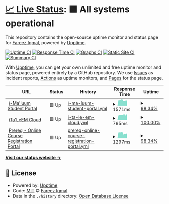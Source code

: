 # [📈 Live Status](https://iqfareez.github.io/iium-services-status): <!--live status--> **🟩 All systems operational**

This repository contains the open-source uptime monitor and status page for [Fareez Iqmal](iqfareez.github.io), powered by [Upptime](https://github.com/upptime/upptime).

[![Uptime CI](https://github.com/iqfareez/iium-services-status/workflows/Uptime%20CI/badge.svg)](https://github.com/iqfareez/iium-services-status/actions?query=workflow%3A%22Uptime+CI%22)
[![Response Time CI](https://github.com/iqfareez/iium-services-status/workflows/Response%20Time%20CI/badge.svg)](https://github.com/iqfareez/iium-services-status/actions?query=workflow%3A%22Response+Time+CI%22)
[![Graphs CI](https://github.com/iqfareez/iium-services-status/workflows/Graphs%20CI/badge.svg)](https://github.com/iqfareez/iium-services-status/actions?query=workflow%3A%22Graphs+CI%22)
[![Static Site CI](https://github.com/iqfareez/iium-services-status/workflows/Static%20Site%20CI/badge.svg)](https://github.com/iqfareez/iium-services-status/actions?query=workflow%3A%22Static+Site+CI%22)
[![Summary CI](https://github.com/iqfareez/iium-services-status/workflows/Summary%20CI/badge.svg)](https://github.com/iqfareez/iium-services-status/actions?query=workflow%3A%22Summary+CI%22)

With [Upptime](https://upptime.js.org), you can get your own unlimited and free uptime monitor and status page, powered entirely by a GitHub repository. We use [Issues](https://github.com/iqfareez/iium-services-status/issues) as incident reports, [Actions](https://github.com/iqfareez/iium-services-status/actions) as uptime monitors, and [Pages](https://iqfareez.github.io/iium-services-status) for the status page.

<!--start: status pages-->
<!-- This summary is generated by Upptime (https://github.com/upptime/upptime) -->
<!-- Do not edit this manually, your changes will be overwritten -->
<!-- prettier-ignore -->
| URL | Status | History | Response Time | Uptime |
| --- | ------ | ------- | ------------- | ------ |
| <img alt="" src="https://icons.duckduckgo.com/ip3/imaluum.iium.edu.my.ico" height="13"> [i-Ma'luum Student Portal](https://imaluum.iium.edu.my) | 🟩 Up | [i-ma-luum-student-portal.yml](https://github.com/iqfareez/iium-services-status/commits/HEAD/history/i-ma-luum-student-portal.yml) | <details><summary><img alt="Response time graph" src="./graphs/i-ma-luum-student-portal/response-time-week.png" height="20"> 1571ms</summary><br><a href="https://iiumstatus.iqfareez.com/history/i-ma-luum-student-portal"><img alt="Response time 1514" src="https://img.shields.io/endpoint?url=https%3A%2F%2Fraw.githubusercontent.com%2Fiqfareez%2Fiium-services-status%2FHEAD%2Fapi%2Fi-ma-luum-student-portal%2Fresponse-time.json"></a><br><a href="https://iiumstatus.iqfareez.com/history/i-ma-luum-student-portal"><img alt="24-hour response time 1511" src="https://img.shields.io/endpoint?url=https%3A%2F%2Fraw.githubusercontent.com%2Fiqfareez%2Fiium-services-status%2FHEAD%2Fapi%2Fi-ma-luum-student-portal%2Fresponse-time-day.json"></a><br><a href="https://iiumstatus.iqfareez.com/history/i-ma-luum-student-portal"><img alt="7-day response time 1571" src="https://img.shields.io/endpoint?url=https%3A%2F%2Fraw.githubusercontent.com%2Fiqfareez%2Fiium-services-status%2FHEAD%2Fapi%2Fi-ma-luum-student-portal%2Fresponse-time-week.json"></a><br><a href="https://iiumstatus.iqfareez.com/history/i-ma-luum-student-portal"><img alt="30-day response time 1526" src="https://img.shields.io/endpoint?url=https%3A%2F%2Fraw.githubusercontent.com%2Fiqfareez%2Fiium-services-status%2FHEAD%2Fapi%2Fi-ma-luum-student-portal%2Fresponse-time-month.json"></a><br><a href="https://iiumstatus.iqfareez.com/history/i-ma-luum-student-portal"><img alt="1-year response time 1522" src="https://img.shields.io/endpoint?url=https%3A%2F%2Fraw.githubusercontent.com%2Fiqfareez%2Fiium-services-status%2FHEAD%2Fapi%2Fi-ma-luum-student-portal%2Fresponse-time-year.json"></a></details> | <details><summary><a href="https://iiumstatus.iqfareez.com/history/i-ma-luum-student-portal">98.34%</a></summary><a href="https://iiumstatus.iqfareez.com/history/i-ma-luum-student-portal"><img alt="All-time uptime 99.80%" src="https://img.shields.io/endpoint?url=https%3A%2F%2Fraw.githubusercontent.com%2Fiqfareez%2Fiium-services-status%2FHEAD%2Fapi%2Fi-ma-luum-student-portal%2Fuptime.json"></a><br><a href="https://iiumstatus.iqfareez.com/history/i-ma-luum-student-portal"><img alt="24-hour uptime 100.00%" src="https://img.shields.io/endpoint?url=https%3A%2F%2Fraw.githubusercontent.com%2Fiqfareez%2Fiium-services-status%2FHEAD%2Fapi%2Fi-ma-luum-student-portal%2Fuptime-day.json"></a><br><a href="https://iiumstatus.iqfareez.com/history/i-ma-luum-student-portal"><img alt="7-day uptime 98.34%" src="https://img.shields.io/endpoint?url=https%3A%2F%2Fraw.githubusercontent.com%2Fiqfareez%2Fiium-services-status%2FHEAD%2Fapi%2Fi-ma-luum-student-portal%2Fuptime-week.json"></a><br><a href="https://iiumstatus.iqfareez.com/history/i-ma-luum-student-portal"><img alt="30-day uptime 99.56%" src="https://img.shields.io/endpoint?url=https%3A%2F%2Fraw.githubusercontent.com%2Fiqfareez%2Fiium-services-status%2FHEAD%2Fapi%2Fi-ma-luum-student-portal%2Fuptime-month.json"></a><br><a href="https://iiumstatus.iqfareez.com/history/i-ma-luum-student-portal"><img alt="1-year uptime 99.81%" src="https://img.shields.io/endpoint?url=https%3A%2F%2Fraw.githubusercontent.com%2Fiqfareez%2Fiium-services-status%2FHEAD%2Fapi%2Fi-ma-luum-student-portal%2Fuptime-year.json"></a></details>
| <img alt="" src="https://icons.duckduckgo.com/ip3/italeemc.iium.edu.my.ico" height="13"> [iTa'LeEM Cloud](https://italeemc.iium.edu.my) | 🟩 Up | [i-ta-le-em-cloud.yml](https://github.com/iqfareez/iium-services-status/commits/HEAD/history/i-ta-le-em-cloud.yml) | <details><summary><img alt="Response time graph" src="./graphs/i-ta-le-em-cloud/response-time-week.png" height="20"> 795ms</summary><br><a href="https://iiumstatus.iqfareez.com/history/i-ta-le-em-cloud"><img alt="Response time 1856" src="https://img.shields.io/endpoint?url=https%3A%2F%2Fraw.githubusercontent.com%2Fiqfareez%2Fiium-services-status%2FHEAD%2Fapi%2Fi-ta-le-em-cloud%2Fresponse-time.json"></a><br><a href="https://iiumstatus.iqfareez.com/history/i-ta-le-em-cloud"><img alt="24-hour response time 936" src="https://img.shields.io/endpoint?url=https%3A%2F%2Fraw.githubusercontent.com%2Fiqfareez%2Fiium-services-status%2FHEAD%2Fapi%2Fi-ta-le-em-cloud%2Fresponse-time-day.json"></a><br><a href="https://iiumstatus.iqfareez.com/history/i-ta-le-em-cloud"><img alt="7-day response time 795" src="https://img.shields.io/endpoint?url=https%3A%2F%2Fraw.githubusercontent.com%2Fiqfareez%2Fiium-services-status%2FHEAD%2Fapi%2Fi-ta-le-em-cloud%2Fresponse-time-week.json"></a><br><a href="https://iiumstatus.iqfareez.com/history/i-ta-le-em-cloud"><img alt="30-day response time 923" src="https://img.shields.io/endpoint?url=https%3A%2F%2Fraw.githubusercontent.com%2Fiqfareez%2Fiium-services-status%2FHEAD%2Fapi%2Fi-ta-le-em-cloud%2Fresponse-time-month.json"></a><br><a href="https://iiumstatus.iqfareez.com/history/i-ta-le-em-cloud"><img alt="1-year response time 1669" src="https://img.shields.io/endpoint?url=https%3A%2F%2Fraw.githubusercontent.com%2Fiqfareez%2Fiium-services-status%2FHEAD%2Fapi%2Fi-ta-le-em-cloud%2Fresponse-time-year.json"></a></details> | <details><summary><a href="https://iiumstatus.iqfareez.com/history/i-ta-le-em-cloud">100.00%</a></summary><a href="https://iiumstatus.iqfareez.com/history/i-ta-le-em-cloud"><img alt="All-time uptime 99.34%" src="https://img.shields.io/endpoint?url=https%3A%2F%2Fraw.githubusercontent.com%2Fiqfareez%2Fiium-services-status%2FHEAD%2Fapi%2Fi-ta-le-em-cloud%2Fuptime.json"></a><br><a href="https://iiumstatus.iqfareez.com/history/i-ta-le-em-cloud"><img alt="24-hour uptime 100.00%" src="https://img.shields.io/endpoint?url=https%3A%2F%2Fraw.githubusercontent.com%2Fiqfareez%2Fiium-services-status%2FHEAD%2Fapi%2Fi-ta-le-em-cloud%2Fuptime-day.json"></a><br><a href="https://iiumstatus.iqfareez.com/history/i-ta-le-em-cloud"><img alt="7-day uptime 100.00%" src="https://img.shields.io/endpoint?url=https%3A%2F%2Fraw.githubusercontent.com%2Fiqfareez%2Fiium-services-status%2FHEAD%2Fapi%2Fi-ta-le-em-cloud%2Fuptime-week.json"></a><br><a href="https://iiumstatus.iqfareez.com/history/i-ta-le-em-cloud"><img alt="30-day uptime 99.86%" src="https://img.shields.io/endpoint?url=https%3A%2F%2Fraw.githubusercontent.com%2Fiqfareez%2Fiium-services-status%2FHEAD%2Fapi%2Fi-ta-le-em-cloud%2Fuptime-month.json"></a><br><a href="https://iiumstatus.iqfareez.com/history/i-ta-le-em-cloud"><img alt="1-year uptime 99.13%" src="https://img.shields.io/endpoint?url=https%3A%2F%2Fraw.githubusercontent.com%2Fiqfareez%2Fiium-services-status%2FHEAD%2Fapi%2Fi-ta-le-em-cloud%2Fuptime-year.json"></a></details>
| <img alt="" src="https://icons.duckduckgo.com/ip3/prereg1.iium.edu.my.ico" height="13"> [Prereg - Online Course Registration Portal](https://prereg1.iium.edu.my) | 🟩 Up | [prereg-online-course-registration-portal.yml](https://github.com/iqfareez/iium-services-status/commits/HEAD/history/prereg-online-course-registration-portal.yml) | <details><summary><img alt="Response time graph" src="./graphs/prereg-online-course-registration-portal/response-time-week.png" height="20"> 1297ms</summary><br><a href="https://iiumstatus.iqfareez.com/history/prereg-online-course-registration-portal"><img alt="Response time 1218" src="https://img.shields.io/endpoint?url=https%3A%2F%2Fraw.githubusercontent.com%2Fiqfareez%2Fiium-services-status%2FHEAD%2Fapi%2Fprereg-online-course-registration-portal%2Fresponse-time.json"></a><br><a href="https://iiumstatus.iqfareez.com/history/prereg-online-course-registration-portal"><img alt="24-hour response time 1257" src="https://img.shields.io/endpoint?url=https%3A%2F%2Fraw.githubusercontent.com%2Fiqfareez%2Fiium-services-status%2FHEAD%2Fapi%2Fprereg-online-course-registration-portal%2Fresponse-time-day.json"></a><br><a href="https://iiumstatus.iqfareez.com/history/prereg-online-course-registration-portal"><img alt="7-day response time 1297" src="https://img.shields.io/endpoint?url=https%3A%2F%2Fraw.githubusercontent.com%2Fiqfareez%2Fiium-services-status%2FHEAD%2Fapi%2Fprereg-online-course-registration-portal%2Fresponse-time-week.json"></a><br><a href="https://iiumstatus.iqfareez.com/history/prereg-online-course-registration-portal"><img alt="30-day response time 1352" src="https://img.shields.io/endpoint?url=https%3A%2F%2Fraw.githubusercontent.com%2Fiqfareez%2Fiium-services-status%2FHEAD%2Fapi%2Fprereg-online-course-registration-portal%2Fresponse-time-month.json"></a><br><a href="https://iiumstatus.iqfareez.com/history/prereg-online-course-registration-portal"><img alt="1-year response time 1216" src="https://img.shields.io/endpoint?url=https%3A%2F%2Fraw.githubusercontent.com%2Fiqfareez%2Fiium-services-status%2FHEAD%2Fapi%2Fprereg-online-course-registration-portal%2Fresponse-time-year.json"></a></details> | <details><summary><a href="https://iiumstatus.iqfareez.com/history/prereg-online-course-registration-portal">98.34%</a></summary><a href="https://iiumstatus.iqfareez.com/history/prereg-online-course-registration-portal"><img alt="All-time uptime 99.60%" src="https://img.shields.io/endpoint?url=https%3A%2F%2Fraw.githubusercontent.com%2Fiqfareez%2Fiium-services-status%2FHEAD%2Fapi%2Fprereg-online-course-registration-portal%2Fuptime.json"></a><br><a href="https://iiumstatus.iqfareez.com/history/prereg-online-course-registration-portal"><img alt="24-hour uptime 100.00%" src="https://img.shields.io/endpoint?url=https%3A%2F%2Fraw.githubusercontent.com%2Fiqfareez%2Fiium-services-status%2FHEAD%2Fapi%2Fprereg-online-course-registration-portal%2Fuptime-day.json"></a><br><a href="https://iiumstatus.iqfareez.com/history/prereg-online-course-registration-portal"><img alt="7-day uptime 98.34%" src="https://img.shields.io/endpoint?url=https%3A%2F%2Fraw.githubusercontent.com%2Fiqfareez%2Fiium-services-status%2FHEAD%2Fapi%2Fprereg-online-course-registration-portal%2Fuptime-week.json"></a><br><a href="https://iiumstatus.iqfareez.com/history/prereg-online-course-registration-portal"><img alt="30-day uptime 99.62%" src="https://img.shields.io/endpoint?url=https%3A%2F%2Fraw.githubusercontent.com%2Fiqfareez%2Fiium-services-status%2FHEAD%2Fapi%2Fprereg-online-course-registration-portal%2Fuptime-month.json"></a><br><a href="https://iiumstatus.iqfareez.com/history/prereg-online-course-registration-portal"><img alt="1-year uptime 99.85%" src="https://img.shields.io/endpoint?url=https%3A%2F%2Fraw.githubusercontent.com%2Fiqfareez%2Fiium-services-status%2FHEAD%2Fapi%2Fprereg-online-course-registration-portal%2Fuptime-year.json"></a></details>

<!--end: status pages-->

[**Visit our status website →**](https://iqfareez.github.io/iium-services-status)

## 📄 License

- Powered by: [Upptime](https://github.com/upptime/upptime)
- Code: [MIT](./LICENSE) © [Fareez Iqmal](iqfareez.github.io)
- Data in the `./history` directory: [Open Database License](https://opendatacommons.org/licenses/odbl/1-0/)
